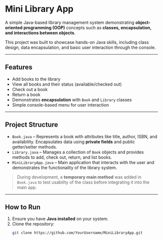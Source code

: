 # Mini Library App

A simple Java-based library management system demonstrating **object-oriented programming (OOP)** concepts such as **classes, encapsulation, and interactions between objects**.  

This project was built to showcase hands-on Java skills, including class design, data encapsulation, and basic user interaction through the console.

---

## Features

- Add books to the library
- View all books and their status (available/checked out)
- Check out a book
- Return a book
- Demonstrates **encapsulation** with `Book` and `Library` classes
- Simple console-based menu for user interaction

---

## Project Structure

- `Book.java` – Represents a book with attributes like title, author, ISBN, and availability. Encapsulates data using **private fields** and public getter/setter methods.  
- `Library.java` – Manages a collection of `Book` objects and provides methods to add, check out, return, and list books.  
- `MiniLibraryApp.java` – Main application that interacts with the user and demonstrates the functionality of the library system.  

> During development, a **temporary main method** was added in `Book.java` to test usability of the class before integrating it into the main app.

---

## How to Run

1. Ensure you have **Java installed** on your system.  
2. Clone the repository:  
   ```bash
   git clone https://github.com/YourUsername/MiniLibraryApp.git
